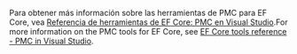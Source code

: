 <span data-ttu-id="36f5a-101">Para obtener más información sobre las herramientas de PMC para EF Core, vea [Referencia de herramientas de EF Core: PMC en Visual Studio](/ef/core/miscellaneous/cli/powershell).</span><span class="sxs-lookup"><span data-stu-id="36f5a-101">For more information on the PMC tools for EF Core, see [EF Core tools reference - PMC in Visual Studio](/ef/core/miscellaneous/cli/powershell).</span></span>